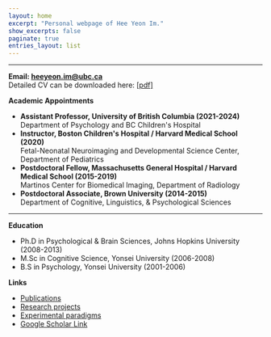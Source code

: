 ```yaml
---
layout: home
excerpt: "Personal webpage of Hee Yeon Im."
show_excerpts: false
paginate: true
entries_layout: list
---
```


------
__Email: <heeyeon.im@ubc.ca>__<br/>
Detailed CV can be downloaded here: [[pdf]](/HeeYeon_Im_CV_2020_November.pdf)<br/>

__Academic Appointments__<br/>
* __Assistant Professor, University of British Columbia (2021-2024)__<br/>
    Department of Psychology and BC Children's Hospital<br/>
* __Instructor, Boston Children's Hospital / Harvard Medical School (2020)__<br/>
    Fetal-Neonatal Neuroimaging and Developmental Science Center, Department of Pediatrics<br/>
* __Postdoctoral Fellow, Massachusetts General Hospital / Harvard Medical School (2015-2019)__<br/>
    Martinos Center for Biomedical Imaging, Department of Radiology<br/>
* __Postdoctoral Associate, Brown University (2014-2015)__<br/>
    Department of Cognitive, Linguistics, & Psychological Sciences<br/>	          
------
__Education__<br/>
* Ph.D in Psychological & Brain Sciences, Johns Hopkins University (2008-2013)<br/>
* M.Sc in Cognitive Science, Yonsei University (2006-2008)<br/>
* B.S in Psychology, Yonsei University (2001-2006)<br/>

__Links__<br/>
* [Publications](https://heeyeon-im.github.io/publications/)<br/>
* [Research projects](https://heeyeon-im.github.io/projects/)<br/>
* [Experimental paradigms](https://heeyeon-im.github.io/demo/)<br/>
* [Google Scholar Link](https://scholar.google.com/citations?user=Zq3Z-ioAAAAJ&hl=en)
